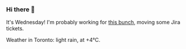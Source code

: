 ### Hi there :wave:

It's Wednesday! I'm probably working for [this bunch](https://github.com/kohofinancial), moving some Jira tickets.

Weather in Toronto: light rain, at +4°C.
